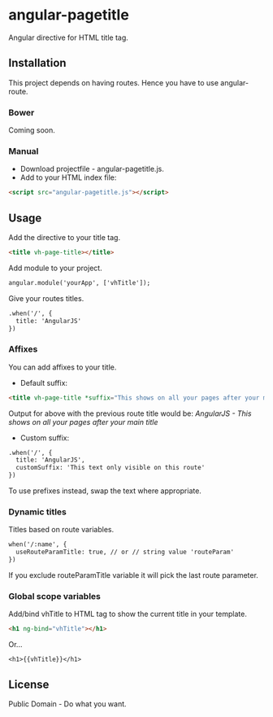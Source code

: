 # angular-pagetitle
Angular directive for HTML title tag.


## Installation
This project depends on having routes. Hence you have to use angular-route.

### Bower
Coming soon.

### Manual

* Download projectfile - angular-pagetitle.js.
* Add to your HTML index file:

```html
<script src="angular-pagetitle.js"></script>
```

## Usage
Add the directive to your title tag.

```html
<title vh-page-title></title>
```

Add module to your project.

```html
angular.module('yourApp', ['vhTitle']);
```

Give your routes titles.

```html
.when('/', {
  title: 'AngularJS'
})
```

### Affixes
You can add affixes to your title.
* Default suffix:

```html
<title vh-page-title *suffix="This shows on all your pages after your main title"*></title>
```

Output for above with the previous route title would be:
*AngularJS - This shows on all your pages after your main title*
* Custom suffix:

```html
.when('/', {
  title: 'AngularJS',
  customSuffix: 'This text only visible on this route'
})
```

To use prefixes instead, swap the text where appropriate.

### Dynamic titles
Titles based on route variables.

```html
when('/:name', {
  useRouteParamTitle: true, // or // string value 'routeParam'
})
```


If you exclude routeParamTitle variable it will pick the last route parameter.

### Global scope variables
Add/bind vhTitle to HTML tag to show the current title in your template.

```html
<h1 ng-bind="vhTitle"></h1>
```

Or...

```
<h1>{{vhTitle}}</h1>
```

## License
Public Domain - Do what you want.
